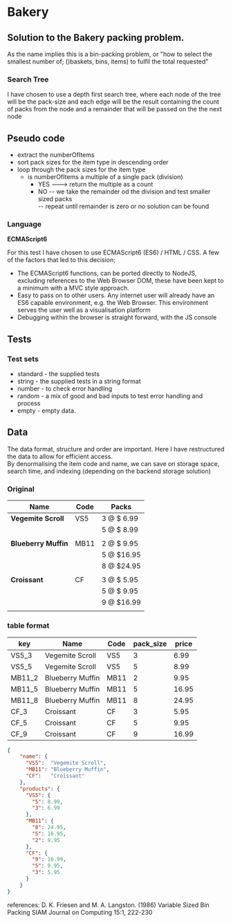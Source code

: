 
# Bakery

## Solution to the Bakery packing problem. 
As the name implies this is a bin-packing problem, or "how to select the smallest number of; ()baskets, bins, items) to fulfil the total requested"   
 
### Search Tree
I have chosen to use a depth first search tree, where each node of the tree will be the pack-size and each edge will be the result containing the count of packs from the node and a remainder that will be passed on the the next node 


## Pseudo code
  
  - extract the numberOfItems
  - sort  pack sizes for the item type in descending order 
  - loop through the pack sizes for the item type  
    - is numberOfItems a multiple of a single pack  (division)
      - YES ---> return the multiple as a count
      - NO 
        -- we take the remainder od the division and test smaller sized packs             
        -- repeat until remainder is zero  or no solution can be found 


### Language

**ECMAScript6**

For this test I have chosen to use ECMAScript6 (ES6) / HTML / CSS. A few of the factors that led to this decision; 
 - The ECMAScript6 functions, can be ported directly to NodeJS, excluding references to the Web Browser DOM, these have been kept to a minimum with a MVC style approach.   
 - Easy to pass on to other users. Any internet user will already have an ES6 capable environment, e.g. the Web Browser. This environment serves the user well as a visualisation platform
 - Debugging within the browser is straight forward, with the JS console  


## Tests

### Test sets 
 - standard - the supplied tests
 - string   - the supplied tests in a string format
 - number   - to check error handling 
 - random   - a mix of good and bad inputs to test error handling and process
 - empty    - empty data. 


## Data 
The data format, structure and order are important. Here I have restructured the data to allow for efficient access.  
By denormalising the item code and name, we can save on storage space, search time, and indexing (depending on the backend storage solution) 
 
### Original 

|  Name                | Code | Packs      |
| -------------------- | ---- | ---------- | 
| **Vegemite Scroll**  | VS5  | 3 @ $ 6.99 | 
|                      |      | 5 @ $ 8.99 |
|                      |      |            |
| **Blueberry Muffin** | MB11 | 2 @ $ 9.95 |  
|                      |      | 5 @ $16.95 |  
|                      |      | 8 @ $24.95 | 
|                      |      |            |
| **Croissant**        | CF   | 3 @ $ 5.95 |  
|                      |      | 5 @ $ 9.95 |  
|                      |      | 9 @ $16.99 | 
|                      |      |            |

### table format 

| key   |  Name                | Code | pack_size  | price |
| ----- | -------------------- | ---- | ---------- | ----- | 
| VS5_3 | Vegemite Scroll      | VS5  | 3          |  6.99 | 
| VS5_5 | Vegemite Scroll      | VS5  | 5          |  8.99 |
| MB11_2| Blueberry Muffin     | MB11 | 2          |  9.95 |  
| MB11_5| Blueberry Muffin     | MB11 | 5          | 16.95 |  
| MB11_8| Blueberry Muffin     | MB11 | 8          | 24.95 | 
| CF_3  | Croissant            | CF   | 3          |  5.95 |  
| CF_5  | Croissant            | CF   | 5          |  9.95 |  
| CF_9  | Croissant            | CF   | 9          | 16.99 | 


```json
{
    "name": {
      "VS5":  "Vegemite Scroll",
      "MB11": "Blueberry Muffin",
      "CF":   "Croissant" 
    },
    "products": {
      "VS5": {
        "5": 8.99,
        "3": 6.99
      },
      "MB11": {
        "8": 24.95,
        "5": 16.95,
        "2": 9.95
      },
      "CF": {
        "9": 16.99,
        "5": 9.95,
        "3": 5.95
      }
    }
}
```


references: 
 D. K. Friesen and M. A. Langston. (1986) Variable Sized Bin Packing  SIAM Journal on Computing 15:1, 222-230 

